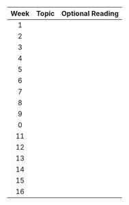 | Week | Topic | Optional Reading |
|:----:|:-----:|:----------------:|
|   1  |       |                  |
|   2  |       |                  |
|   3  |       |                  |
|   4  |       |                  |
|   5  |       |                  |
|   6  |       |                  |
|   7  |       |                  |
|   8  |       |                  |
|   9  |       |                  |
|   0  |       |                  |
|  11  |       |                  |
|  12  |       |                  | 
|  13  |       |                  |
|  14  |       |                  |
|  15  |       |                  |
|  16  |       |                  |
